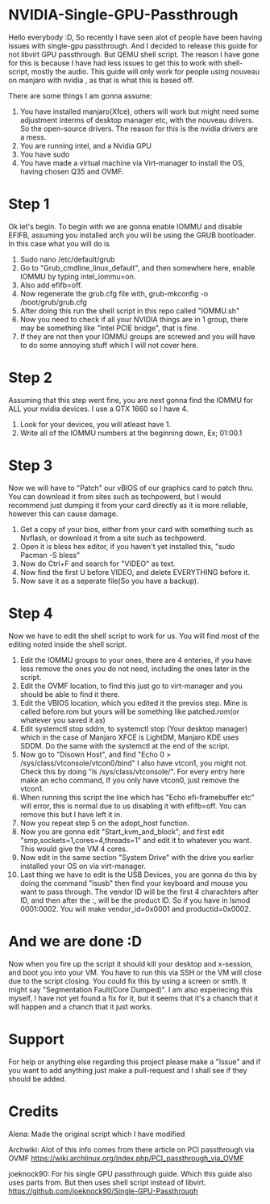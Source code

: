 # NVIDIA-Single-GPU-Passthrough
Hello everybody :D, So recently I have seen alot of people have been having issues with single-gpu passthrough. And I decided to release this guide for not libvirt GPU passthrough. But QEMU shell script. The reason I have gone for this is because I have had less issues to get this to work with shell-script, mostly the audio. This guide will only work for people using nouveau on manjaro with nvidia , as that is what this is based off. 

There are some things I am gonna assume:
1. You have installed manjaro(Xfce), others will work but might need some adjustment interms of desktop manager etc, with the nouveau drivers. So the open-source drivers. The reason for this is the nvidia drivers are a mess.
2. You are running intel, and a Nvidia GPU
3. You have sudo
4. You have made a virtual machine via Virt-manager to install the OS, having chosen Q35 and OVMF.

# Step 1
Ok let's begin. To begin with we are gonna enable IOMMU and disable EFIFB, assuming you installed arch you will be using the GRUB bootloader. In this case what you will do is
1. Sudo nano /etc/default/grub
2. Go to "Grub_cmdline_linux_default", and then somewhere here, enable IOMMU by typing intel_iommu=on.
3. Also add efifb=off.
4. Now regenerate the grub.cfg file with, grub-mkconfig -o /boot/grub/grub.cfg
5. After doing this run the shell script in this repo called "IOMMU.sh"
6. Now you need to check if all your NVIDIA things are in 1 group, there may be something like "Intel PCIE bridge", that is fine.
7. If they are not then your IOMMU groups are screwed and you will have to do some annoying stuff which I will not cover here.

# Step 2
Assuming that this step went fine, you are next gonna find the IOMMU for ALL your nvidia devices. I use a GTX 1660 so I have 4.
1. Look for your devices, you will atleast have 1.
2. Write all of the IOMMU numbers at the beginning down, Ex; 01:00.1

# Step 3
Now we will have to "Patch" our vBIOS of our graphics card to patch thru. You can download it from sites such as techpowerd, but I would recommend just dumping it from your card directly as it is more reliable, however this can cause damage. 
1. Get a copy of your bios, either from your card with something such as Nvflash, or download it from a site such as techpowerd.
2. Open it is bless hex editor, if you haven't yet installed this, "sudo Pacman -S bless"
3. Now do Ctrl+F and search for "VIDEO" as text.
4. Now find the first U before VIDEO, and delete EVERYTHING before it. 
5. Now save it as a seperate file(So you have a backup).

# Step 4
Now we have to edit the shell script to work for us. You will find most of the editing noted inside the shell script.
1. Edit the IOMMU groups to your ones, there are 4 enteries, if you have less remove the ones you do not need, including the ones later in the script.
2. Edit the OVMF location, to find this just go to virt-manager and you should be able to find it there.
3. Edit the VBIOS location, which you edited it the previos step. Mine is called before.rom but yours will be something like patched.rom(or whatever you saved it as)
4. Edit systemctl stop sddm, to systemctl stop (Your desktop manager) which in the case of Manjaro XFCE is LightDM, Manjaro KDE uses SDDM. Do the same with the systemctl at the end of the script.
5. Now go to "Disown Host", and find "Echo 0 > /sys/class/vtconsole/vtcon0/bind" I also have vtcon1, you might not. Check this by doing "ls /sys/class/vtconsole/". For every entry here make an echo command, If you only have vtcon0, just remove the vtcon1. 
6. When running this script the line which has "Echo efi-framebuffer etc" will error, this is normal due to us disabling it with efifb=off. You can remove this but I have left it in.
7. Now you repeat step 5 on the adopt_host function.
8. Now you are gonna edit "Start_kvm_and_block", and first edit "smp,sockets=1,cores=4,threads=1" and edit it to whatever you want. This would give the VM 4 cores.
9. Now edit in the same section "System Drive" with the drive you earlier installed your OS on via virt-manager.
10. Last thing we have to edit is the USB Devices, you are gonna do this by doing the command "lsusb" then find your keyboard and mouse you want to pass through. The vendor ID will be the first 4 charachters after ID, and then after the :, will be the product ID. So if you have in lsmod 0001:0002. You will make vendor_id=0x0001 and productid=0x0002.


# And we are done :D
Now when you fire up the script it should kill your desktop and x-session, and boot you into your VM. You have to run this via SSH or the VM will close due to the script closing. You could fix this by using a screen or smth. It might say "Segmentation Fault(Core Dumped)". I am also experiecing this myself, I have not yet found a fix for it, but it seems that it's a chanch that it will happen and a chanch that it just works.

# Support
For help or anything else regarding this project please make a "Issue" and if you want to add anything just make a pull-request and I shall see if they should be added.

# Credits
Alena: Made the original script which I have modified

Archwiki: Alot of this info comes from there article on PCI passthrough via OVMF
https://wiki.archlinux.org/index.php/PCI_passthrough_via_OVMF

joeknock90: For his single GPU passthrough guide. Which this guide also uses parts from. But then uses shell script instead of libvirt.
https://github.com/joeknock90/Single-GPU-Passthrough
